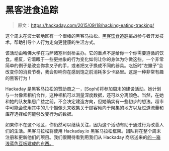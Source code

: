 # 黑客进食追踪

> 原文：<https://hackaday.com/2015/09/18/hacking-eating-tracking/>

这个周末在波士顿地区有一个很棒的黑客马拉松。[黑客饮食追踪](http://www.hackingeatingtracking.org/)挑战参与者开发技术，帮助引导个人行为走向更健康的生活方式。

该活动由哈佛大学在马萨诸塞州剑桥主办。它的重点不是给你一个你需要遵循的饮食。相反，它着眼于一些更抽象的行为变化如何让你的身体为你做这些。一个非常简单的例子是改变你拿叉子的手，或者把叉子换成不同的器具。吃饭时“左撇子”会改变你的消费节奏，我会影响你在感到饱之前消耗多少卡路里。这是一种非常有趣的黑客行为！

Hackaday 是黑客马拉松的赞助商之一，[Sophi]将参加周末的建设活动。她计划与一台像素相机合作，这种相机可以测量深度数据，还可以分离颜色。当然，在她和她的队友集思广益之前，不会决定建造方向，但她确实有一些初步的想法。超市中可能会使用其中的几个摄像头来收集关于顾客倾向于聚集的地方以及过道流量和库存选择如何能够改变行为的数据。

如果你不在这个地区，你仍然可以继续关注，因为这个活动有助于通过行为改善人们的生活。黑客马拉松将使用 Hackaday.io 黑客马拉松框架。团队将在整个周末注册和更新他们的项目。我们很期待看到用我们从 Hackaday 商店送来的[的一箱浅蓝色豆板建成的东西。](http://store.hackaday.com/products/lightblue-bean)
